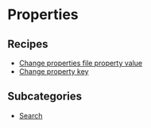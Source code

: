 # Properties

## Recipes

* [Change properties file property value](/reference/recipes/properties/changepropertyvalue.md)
* [Change property key](/reference/recipes/properties/changepropertykey.md)

## Subcategories

* [Search](/reference/recipes/properties/search)


